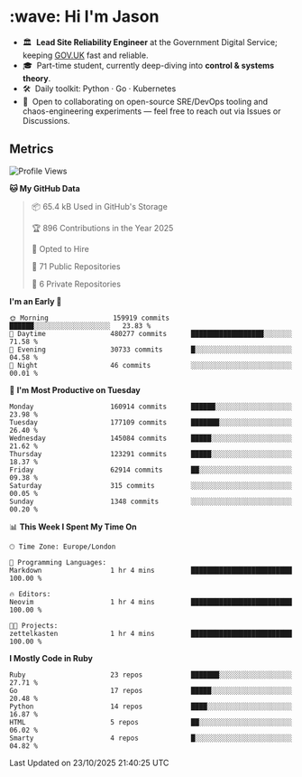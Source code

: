 <h1 align="left" id="jason-title">:wave: Hi I'm Jason</h1>

- 🏛️ &nbsp;**Lead Site Reliability Engineer** at the Government Digital Service; keeping [GOV.UK](https://www.gov.uk/) fast and reliable.
- 🎓 &nbsp;Part-time student, currently deep-diving into **control & systems theory**.  
- 🛠️ &nbsp;Daily toolkit: Python · Go · Kubernetes  
- 🤝 &nbsp;Open to collaborating on open-source SRE/DevOps tooling and chaos-engineering experiments — feel free to reach out via Issues or Discussions.


<h2>Metrics</h2>

<!--START_SECTION:waka-->
![Profile Views](http://img.shields.io/badge/Profile%20Views-0-blue)

**🐱 My GitHub Data** 

> 📦 65.4 kB Used in GitHub's Storage 
 > 
> 🏆 896 Contributions in the Year 2025
 > 
> 💼 Opted to Hire
 > 
> 📜 71 Public Repositories 
 > 
> 🔑 6 Private Repositories 
 > 
**I'm an Early 🐤** 

```text
🌞 Morning                159919 commits      ██████░░░░░░░░░░░░░░░░░░░   23.83 % 
🌆 Daytime                480277 commits      ██████████████████░░░░░░░   71.58 % 
🌃 Evening                30733 commits       █░░░░░░░░░░░░░░░░░░░░░░░░   04.58 % 
🌙 Night                  46 commits          ░░░░░░░░░░░░░░░░░░░░░░░░░   00.01 % 
```
📅 **I'm Most Productive on Tuesday** 

```text
Monday                   160914 commits      ██████░░░░░░░░░░░░░░░░░░░   23.98 % 
Tuesday                  177109 commits      ███████░░░░░░░░░░░░░░░░░░   26.40 % 
Wednesday                145084 commits      █████░░░░░░░░░░░░░░░░░░░░   21.62 % 
Thursday                 123291 commits      █████░░░░░░░░░░░░░░░░░░░░   18.37 % 
Friday                   62914 commits       ██░░░░░░░░░░░░░░░░░░░░░░░   09.38 % 
Saturday                 315 commits         ░░░░░░░░░░░░░░░░░░░░░░░░░   00.05 % 
Sunday                   1348 commits        ░░░░░░░░░░░░░░░░░░░░░░░░░   00.20 % 
```


📊 **This Week I Spent My Time On** 

```text
🕑︎ Time Zone: Europe/London

💬 Programming Languages: 
Markdown                 1 hr 4 mins         █████████████████████████   100.00 % 

🔥 Editors: 
Neovim                   1 hr 4 mins         █████████████████████████   100.00 % 

🐱‍💻 Projects: 
zettelkasten             1 hr 4 mins         █████████████████████████   100.00 % 
```

**I Mostly Code in Ruby** 

```text
Ruby                     23 repos            ███████░░░░░░░░░░░░░░░░░░   27.71 % 
Go                       17 repos            █████░░░░░░░░░░░░░░░░░░░░   20.48 % 
Python                   14 repos            ████░░░░░░░░░░░░░░░░░░░░░   16.87 % 
HTML                     5 repos             ██░░░░░░░░░░░░░░░░░░░░░░░   06.02 % 
Smarty                   4 repos             █░░░░░░░░░░░░░░░░░░░░░░░░   04.82 % 
```




 Last Updated on 23/10/2025 21:40:25 UTC
<!--END_SECTION:waka-->

<!-- links -->

[issues page]: https://github.com/jasonBirchall/jasonBirchall/issues "jasonBirchall/issues"

